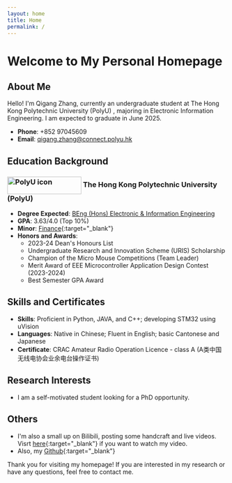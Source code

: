 ```yaml
---
layout: home
title: Home
permalink: /
---
```


# Welcome to My Personal Homepage

## About Me
Hello! I'm Qigang Zhang, currently an undergraduate student at The Hong Kong Polytechnic University (PolyU) , majoring in Electronic Information Engineering. I am expected to graduate in June 2025.

- **Phone**: +852 97045609
- **Email**: qigang.zhang@connect.polyu.hk

## Education Background
<h3>
  <a href="https://www.polyu.edu.hk/" target="_blank">
  <img src="{{ site.baseurl }}/asset/images/PolyU_Logo.png" alt="PolyU icon" style="width: 170px; height: 40px; vertical-align: middle;"></a>
  The Hong Kong Polytechnic University (PolyU)
</h3>

- **Degree Expected**: <a href="https://www.polyu.edu.hk/eee/-/media/department/eee/content/study/programme-documents/bachelor-of-engineering-degree-in-electronic-and-information-engineering/42470_2021_combined_full_version_20210914_r.pdf" target="_blank">BEng (Hons) Electronic & Information Engineering</a>
- **GPA**: 3.63/4.0 (Top 10%)
- **Minor**: [Finance](https://www.polyu.edu.hk/af/ "AF"){:target="_blank"}
- **Honors and Awards**:
  - 2023-24 Dean's Honours List
  - Undergraduate Research and Innovation Scheme (URIS) Scholarship
  - Champion of the Micro Mouse Competitions (Team Leader)
  - Merit Award of EEE Microcontroller Application Design Contest (2023-2024)
  - Best Semester GPA Award

## Skills and Certificates
- **Skills**: Proficient in Python, JAVA, and C++; developing STM32 using uVision
- **Languages**: Native in Chinese; Fluent in English; basic Cantonese and Japanese
- **Certificate**: CRAC Amateur Radio Operation Licence - class A (A类中国无线电协会业余电台操作证书)

## Research Interests
- I am a self-motivated student looking for a PhD opportunity.

## Others
- I'm also a small up on Bilibili, posting some handcraft and live videos. Visrt [here](https://space.bilibili.com/107827554 "Bilibili"){:target="_blank"} if you want to watch my video.
- Also, my [Github](https://github.com/QG-666 "Github"){:target="_blank"}

Thank you for visiting my homepage! If you are interested in my research or have any questions, feel free to contact me.
